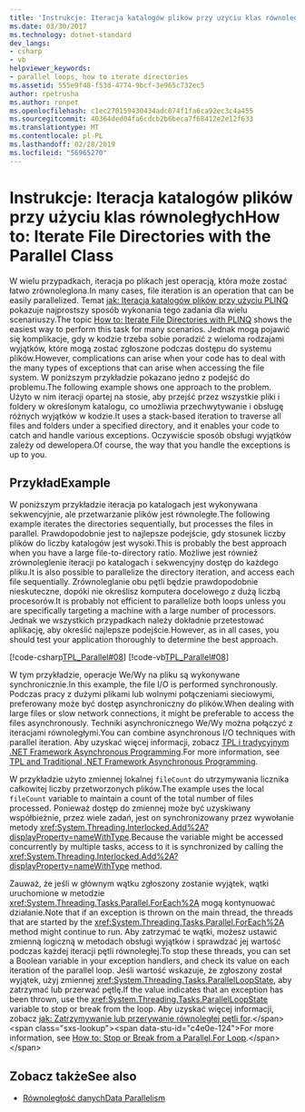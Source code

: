 ```yaml
---
title: 'Instrukcje: Iteracja katalogów plików przy użyciu klas równoległych'
ms.date: 03/30/2017
ms.technology: dotnet-standard
dev_langs:
- csharp
- vb
helpviewer_keywords:
- parallel loops, how to iterate directories
ms.assetid: 555e9f48-f53d-4774-9bcf-3e965c732ec5
author: rpetrusha
ms.author: ronpet
ms.openlocfilehash: c1ec270159430434adc074f1fa6ca92ec3c4a455
ms.sourcegitcommit: 40364ded04fa6cdcb2b6beca7f68412e2e12f633
ms.translationtype: MT
ms.contentlocale: pl-PL
ms.lasthandoff: 02/28/2019
ms.locfileid: "56965270"
---
```

# <a name="how-to-iterate-file-directories-with-the-parallel-class"></a><span data-ttu-id="c4e0e-102">Instrukcje: Iteracja katalogów plików przy użyciu klas równoległych</span><span class="sxs-lookup"><span data-stu-id="c4e0e-102">How to: Iterate File Directories with the Parallel Class</span></span>
<span data-ttu-id="c4e0e-103">W wielu przypadkach, iteracja po plikach jest operacją, która może zostać łatwo zrównoleglona.</span><span class="sxs-lookup"><span data-stu-id="c4e0e-103">In many cases, file iteration is an operation that can be easily parallelized.</span></span> <span data-ttu-id="c4e0e-104">Temat [jak: Iteracja katalogów plików przy użyciu PLINQ](../../../docs/standard/parallel-programming/how-to-iterate-file-directories-with-plinq.md) pokazuje najprostszy sposób wykonania tego zadania dla wielu scenariuszy.</span><span class="sxs-lookup"><span data-stu-id="c4e0e-104">The topic [How to: Iterate File Directories with PLINQ](../../../docs/standard/parallel-programming/how-to-iterate-file-directories-with-plinq.md) shows the easiest way to perform this task for many scenarios.</span></span> <span data-ttu-id="c4e0e-105">Jednak mogą pojawić się komplikacje, gdy w kodzie trzeba sobie poradzić z wieloma rodzajami wyjątków, które mogą zostać zgłoszone podczas dostępu do systemu plików.</span><span class="sxs-lookup"><span data-stu-id="c4e0e-105">However, complications can arise when your code has to deal with the many types of exceptions that can arise when accessing the file system.</span></span> <span data-ttu-id="c4e0e-106">W poniższym przykładzie pokazano jedno z podejść do problemu.</span><span class="sxs-lookup"><span data-stu-id="c4e0e-106">The following example shows one approach to the problem.</span></span> <span data-ttu-id="c4e0e-107">Użyto w nim iteracji opartej na stosie, aby przejść przez wszystkie pliki i foldery w określonym katalogu, co umożliwia przechwytywanie i obsługę różnych wyjątków w kodzie.</span><span class="sxs-lookup"><span data-stu-id="c4e0e-107">It uses a stack-based iteration to traverse all files and folders under a specified directory, and it enables your code to catch and handle various exceptions.</span></span> <span data-ttu-id="c4e0e-108">Oczywiście sposób obsługi wyjątków zależy od dewelopera.</span><span class="sxs-lookup"><span data-stu-id="c4e0e-108">Of course, the way that you handle the exceptions is up to you.</span></span>  
  
## <a name="example"></a><span data-ttu-id="c4e0e-109">Przykład</span><span class="sxs-lookup"><span data-stu-id="c4e0e-109">Example</span></span>  
 <span data-ttu-id="c4e0e-110">W poniższym przykładzie iteracja po katalogach jest wykonywana sekwencyjnie, ale przetwarzanie plików jest równoległe.</span><span class="sxs-lookup"><span data-stu-id="c4e0e-110">The following example iterates the directories sequentially, but processes the files in parallel.</span></span> <span data-ttu-id="c4e0e-111">Prawdopodobnie jest to najlepsze podejście, gdy stosunek liczby plików do liczby katalogów jest wysoki.</span><span class="sxs-lookup"><span data-stu-id="c4e0e-111">This is probably the best approach when you have a large file-to-directory ratio.</span></span> <span data-ttu-id="c4e0e-112">Możliwe jest również zrównoleglenie iteracji po katalogach i sekwencyjny dostęp do każdego pliku.</span><span class="sxs-lookup"><span data-stu-id="c4e0e-112">It is also possible to parallelize the directory iteration, and access each file sequentially.</span></span> <span data-ttu-id="c4e0e-113">Zrównoleglanie obu pętli będzie prawdopodobnie nieskuteczne, dopóki nie określisz komputera docelowego z dużą liczbą procesorów.</span><span class="sxs-lookup"><span data-stu-id="c4e0e-113">It is probably not efficient to parallelize both loops unless you are specifically targeting a machine with a large number of processors.</span></span> <span data-ttu-id="c4e0e-114">Jednak we wszystkich przypadkach należy dokładnie przetestować aplikację, aby określić najlepsze podejście.</span><span class="sxs-lookup"><span data-stu-id="c4e0e-114">However, as in all cases, you should test your application thoroughly to determine the best approach.</span></span>  
  
 [!code-csharp[TPL_Parallel#08](../../../samples/snippets/csharp/VS_Snippets_Misc/tpl_parallel/cs/parallel_file.cs#08)]
 [!code-vb[TPL_Parallel#08](../../../samples/snippets/visualbasic/VS_Snippets_Misc/tpl_parallel/vb/fileiteration08.vb#08)]  
  
 <span data-ttu-id="c4e0e-115">W tym przykładzie, operacje We/Wy na pliku są wykonywane synchronicznie.</span><span class="sxs-lookup"><span data-stu-id="c4e0e-115">In this example, the file I/O is performed synchronously.</span></span> <span data-ttu-id="c4e0e-116">Podczas pracy z dużymi plikami lub wolnymi połączeniami sieciowymi, preferowany może być dostęp asynchroniczny do plików.</span><span class="sxs-lookup"><span data-stu-id="c4e0e-116">When dealing with large files or slow network connections, it might be preferable to access the files asynchronously.</span></span> <span data-ttu-id="c4e0e-117">Techniki asynchronicznego We/Wy można połączyć z iteracjami równoległymi.</span><span class="sxs-lookup"><span data-stu-id="c4e0e-117">You can combine asynchronous I/O techniques with parallel iteration.</span></span> <span data-ttu-id="c4e0e-118">Aby uzyskać więcej informacji, zobacz [TPL i tradycyjnym .NET Framework Asynchronous Programming](../../../docs/standard/parallel-programming/tpl-and-traditional-async-programming.md).</span><span class="sxs-lookup"><span data-stu-id="c4e0e-118">For more information, see [TPL and Traditional .NET Framework Asynchronous Programming](../../../docs/standard/parallel-programming/tpl-and-traditional-async-programming.md).</span></span>  
  
 <span data-ttu-id="c4e0e-119">W przykładzie użyto zmiennej lokalnej `fileCount` do utrzymywania licznika całkowitej liczby przetworzonych plików.</span><span class="sxs-lookup"><span data-stu-id="c4e0e-119">The example uses the local `fileCount` variable to maintain a count of the total number of files processed.</span></span> <span data-ttu-id="c4e0e-120">Ponieważ dostęp do zmiennej może być uzyskiwany współbieżnie, przez wiele zadań, jest on synchronizowany przez wywołanie metody <xref:System.Threading.Interlocked.Add%2A?displayProperty=nameWithType>.</span><span class="sxs-lookup"><span data-stu-id="c4e0e-120">Because the variable might be accessed concurrently by multiple tasks, access to it is synchronized by calling the <xref:System.Threading.Interlocked.Add%2A?displayProperty=nameWithType> method.</span></span>  
  
 <span data-ttu-id="c4e0e-121">Zauważ, że jeśli w głównym wątku zgłoszony zostanie wyjątek, wątki uruchomione w metodzie <xref:System.Threading.Tasks.Parallel.ForEach%2A> mogą kontynuować działanie.</span><span class="sxs-lookup"><span data-stu-id="c4e0e-121">Note that if an exception is thrown on the main thread, the threads that are started by the <xref:System.Threading.Tasks.Parallel.ForEach%2A> method might continue to run.</span></span> <span data-ttu-id="c4e0e-122">Aby zatrzymać te wątki, możesz ustawić zmienną logiczną w metodach obsługi wyjątków i sprawdzać jej wartość podczas każdej iteracji pętli równoległej.</span><span class="sxs-lookup"><span data-stu-id="c4e0e-122">To stop these threads, you can set a Boolean variable in your exception handlers, and check its value on each iteration of the parallel loop.</span></span> <span data-ttu-id="c4e0e-123">Jeśli wartość wskazuje, że zgłoszony został wyjątek, użyj zmiennej <xref:System.Threading.Tasks.ParallelLoopState>, aby zatrzymać lub przerwać pętlę.</span><span class="sxs-lookup"><span data-stu-id="c4e0e-123">If the value indicates that an exception has been thrown, use the <xref:System.Threading.Tasks.ParallelLoopState> variable to stop or break from the loop.</span></span> <span data-ttu-id="c4e0e-124">Aby uzyskać więcej informacji, zobacz [jak: Zatrzymywanie lub przerywanie równoległej pętli for](https://docs.microsoft.com/previous-versions/dotnet/netframework-4.0/dd460721(v=vs.100)).</span><span class="sxs-lookup"><span data-stu-id="c4e0e-124">For more information, see [How to: Stop or Break from a Parallel.For Loop](https://docs.microsoft.com/previous-versions/dotnet/netframework-4.0/dd460721(v=vs.100)).</span></span>  
  
## <a name="see-also"></a><span data-ttu-id="c4e0e-125">Zobacz także</span><span class="sxs-lookup"><span data-stu-id="c4e0e-125">See also</span></span>

- [<span data-ttu-id="c4e0e-126">Równoległość danych</span><span class="sxs-lookup"><span data-stu-id="c4e0e-126">Data Parallelism</span></span>](../../../docs/standard/parallel-programming/data-parallelism-task-parallel-library.md)
